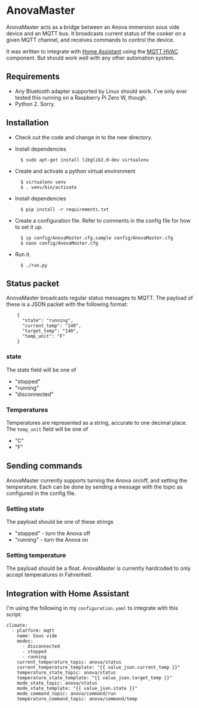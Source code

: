 # AnovaMaster

AnovaMaster acts as a bridge between an Anova immersion sous vide device
and an MQTT bus. It broadcasts current status of the cooker on a given
MQTT channel, and receives commands to control the device.

It was written to integrate with [Home Assistant](https://home-assistant.io/)
using the [MQTT HVAC](https://home-assistant.io/components/climate.mqtt/)
component. But should work well with any other automation system.

## Requirements

* Any Bluetooth adapter supported by Linux should work. I've only ever tested
this running on a Raspberry Pi Zero W, though.
* Python 2. Sorry.

## Installation

* Check out the code and change in to the new directory.
* Install dependencies

        $ sudo apt-get install libglib2.0-dev virtualenv

* Create and activate a python virtual environment

        $ virtualenv venv
		$ . venv/bin/activate

* Install dependencies

		$ pip install -r requirements.txt
		
* Create a configuration file. Refer to comments in the config file for
  how to set it up.

		$ cp config/AnovaMaster.cfg.sample config/AnovaMaster.cfg
		$ nano config/AnovaMaster.cfg
		
* Run it.

		$ ./run.py

## Status packet

AnovaMaster broadcasts regular status messages to MQTT. The payload of these
is a JSON packet with the following format:

        {
		  "state": "running",
		  "current_temp": "140",
		  "target_temp": "140",
		  "temp_unit": "F"
	    }

### state

The state field will be one of

* "stopped"
* "running"
* "disconnected"

### Temperatures

Temperatures are represented as a string, accurate to one decimal place. The
`temp_unit` field will be one of

* "C"
* "F"

## Sending commands

AnovaMaster currently supports turning the Anova on/off, and setting the
temperature. Each can be done by sending a message with the topic as
configured in the config file.

### Setting state

The payload should be one of these strings

* "stopped" - turn the Anova off
* "running" - turn the Anova on

### Setting temperature

The payload should be a float. AnovaMaster is currently hardcoded to
only accept temperatures in Fahrenheit.

## Integration with Home Assistant

I'm using the following in my `configuration.yaml` to integrate with
this script:

	climate:
      - platform: mqtt
        name: Sous vide
        modes:
          - disconnected
          - stopped
          - running
        current_temperature_topic: anova/status
        current_temperature_template: "{{ value_json.current_temp }}"
        temperature_state_topic: anova/status
        temperature_state_template: "{{ value_json.target_temp }}"
        mode_state_topic: anova/status
        mode_state_template: "{{ value_json.state }}"
        mode_command_topic: anova/command/run
        temperature_command_topic: anova/command/temp
		

